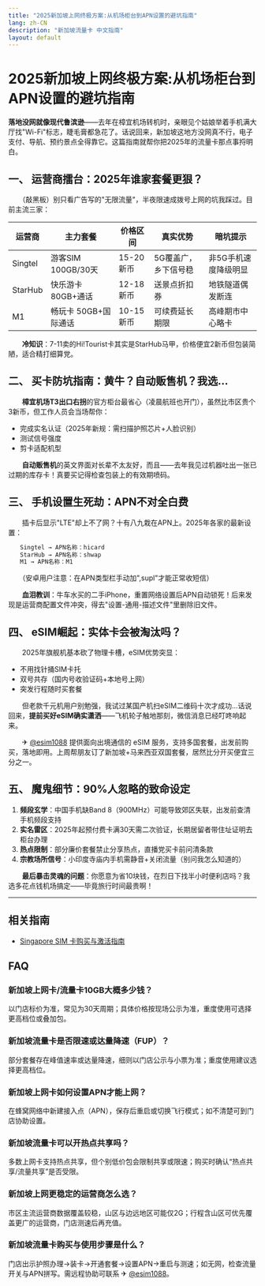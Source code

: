 ```yaml
---
title: "2025新加坡上网终极方案:从机场柜台到APN设置的避坑指南"
lang: zh-CN
description: "新加坡流量卡 中文指南"
layout: default
---
```

# 2025新加坡上网终极方案:从机场柜台到APN设置的避坑指南

**落地没网就像现代鲁滨逊**——去年在樟宜机场转机时，亲眼见个姑娘举着手机满大厅找"Wi-Fi"标志，睫毛膏都急花了。话说回来，新加坡这地方没网真不行，电子支付、导航、预约景点全得靠它。这篇指南就帮你把2025年的流量卡那点事捋明白。

## 一、 运营商擂台：2025年谁家套餐更狠？

　　（敲黑板）别只看广告写的"无限流量"，半夜限速成拨号上网的坑我踩过。目前主流三家：

| 运营商 | 主力套餐              | 价格区间     | 真实优势                     | 暗坑提示               |
|--------|-----------------------|--------------|------------------------------|------------------------|
| Singtel| 游客SIM 100GB/30天    | 15-20新币    | 5G覆盖广，乡下信号稳         | 非5G手机速度降级明显   |
| StarHub| 快乐游卡 80GB+通话    | 12-18新币    | 送景点折扣券                 | 地铁隧道偶发断连       |
| M1     | 畅玩卡 50GB+国际通话  | 10-15新币    | 可续费延长期限               | 高峰期市中心略卡       |

　　**冷知识**：7-11卖的Hi!Tourist卡其实是StarHub马甲，价格便宜2新币但包装简陋，适合精打细算党。

## 二、 买卡防坑指南：黄牛？自动贩售机？我选...

　　**樟宜机场T3出口右拐**的官方柜台最省心（凌晨航班也开门），虽然比市区贵个3新币，但工作人员会当场帮你：
- 完成实名认证（2025年新规：需扫描护照芯片+人脸识别）
- 测试信号强度
- 剪卡适配机型

　　**自动贩售机**的英文界面对长辈不太友好，而且——去年我见过机器吐出一张已过期的库存卡！真要买记得检查包装上的有效期喷码。

## 三、 手机设置生死劫：APN不对全白费

　　插卡后显示"LTE"却上不了网？十有八九栽在APN上。2025年各家的最新设置：
```markdown
　　Singtel → APN名称：hicard
　　StarHub → APN名称：shwap
　　M1 → APN名称：M1
```
　　（安卓用户注意：在APN类型栏手动加",supl"才能正常收短信）

　　**血泪教训**：牛车水买的二手iPhone，重置网络设置后APN自动锁死！后来发现是运营商配置文件冲突，得去"设置-通用-描述文件"里删除旧文件。

## 四、 eSIM崛起：实体卡会被淘汰吗？

　　2025年旗舰机基本砍了物理卡槽，eSIM优势突显：
- 不用找针捅SIM卡托
- 双号共存（国内号收验证码+本地号上网）
- 突发行程随时买套餐

　　但老款千元机用户别勉强，我试过某国产机扫eSIM二维码十次才成功...话说回来，**提前买好eSIM确实潇洒**——飞机轮子触地那刻，微信消息已经叮咚响起来。

　　✈ [@esim1088](https://t.me/s/esim1088) 提供面向出境通信的 eSIM 服务，支持多国套餐，出发前购买，落地即用。上周帮朋友订了新加坡+马来西亚双国套餐，居然比分开买便宜三分之一。

## 五、 魔鬼细节：90%人忽略的致命设定

1.  **频段玄学**：中国手机缺Band 8（900MHz）可能导致郊区失联，出发前查清手机频段支持
2.  **实名雷区**：2025年起预付费卡满30天需二次验证，长期居留者带住址证明去柜台办理
3.  **热点限制**：部分廉价套餐禁止分享热点，直播党买卡前问清条款
4.  **宗教场所信号**：小印度寺庙内手机需静音+关闭流量（别问我怎么知道的）

　　**最后暴击灵魂的问题**：你愿意为省10块钱，在烈日下找半小时便利店吗？我选多花点钱机场搞定——毕竟旅行时间最贵啊！

<!-- crosslink -->
---

## 相关指南

- [Singapore SIM 卡购买与激活指南](https://faciylike.github.io/singapore-sim-guides)

<!-- BEGIN_SINGAPORE_FAQ -->
## FAQ

### 新加坡上网卡/流量卡10GB大概多少钱？
以门店标价为准，常见为30天周期；具体价格按现场公示为准，重度使用可选择更高档位或叠加包。

### 新加坡流量卡是否限速或达量降速（FUP）？
部分套餐存在峰值速率或达量降速，细则以门店公示与小票为准；重度使用建议选择更高档位。

### 新加坡上网卡如何设置APN才能上网？
在蜂窝网络中新建接入点（APN），保存后重启或切换飞行模式；如不清楚可到门店协助设置。

### 新加坡流量卡可以开热点共享吗？
多数上网卡支持热点共享，但个别低价包会限制共享或限速；购买时确认“热点共享/流量共享”是否受限。

### 新加坡上网更稳定的运营商怎么选？
市区主流运营商数据覆盖较稳，山区与边远地区可能仅2G；行程含山区可优先覆盖更广的运营商，门店测速后再充值。

### 新加坡流量卡购买与使用步骤是什么？
门店出示护照办理→装卡→开通套餐→设置APN→重启与测速；如无网，检查流量开关与APN拼写。需远程协助可联系 ✈ [@esim1088](https://t.me/s/esim1088)。

<script type="application/ld+json">
{"@context": "https://schema.org", "@type": "FAQPage", "mainEntity": [{"@type": "Question", "name": "新加坡上网卡/流量卡10GB大概多少钱？", "acceptedAnswer": {"@type": "Answer", "text": "以门店标价为准，常见为30天周期；具体价格按现场公示为准，重度使用可选择更高档位或叠加包。"}}, {"@type": "Question", "name": "新加坡流量卡是否限速或达量降速（FUP）？", "acceptedAnswer": {"@type": "Answer", "text": "部分套餐存在峰值速率或达量降速，细则以门店公示与小票为准；重度使用建议选择更高档位。"}}, {"@type": "Question", "name": "新加坡上网卡如何设置APN才能上网？", "acceptedAnswer": {"@type": "Answer", "text": "在蜂窝网络中新建接入点（APN），保存后重启或切换飞行模式；如不清楚可到门店协助设置。"}}, {"@type": "Question", "name": "新加坡流量卡可以开热点共享吗？", "acceptedAnswer": {"@type": "Answer", "text": "多数上网卡支持热点共享，但个别低价包会限制共享或限速；购买时确认“热点共享/流量共享”是否受限。"}}, {"@type": "Question", "name": "新加坡上网更稳定的运营商怎么选？", "acceptedAnswer": {"@type": "Answer", "text": "市区主流运营商数据覆盖较稳，山区与边远地区可能仅2G；行程含山区可优先覆盖更广的运营商，门店测速后再充值。"}}, {"@type": "Question", "name": "新加坡流量卡购买与使用步骤是什么？", "acceptedAnswer": {"@type": "Answer", "text": "门店出示护照办理→装卡→开通套餐→设置APN→重启与测速；如无网，检查流量开关与APN拼写。需远程协助可联系 ✈ @esim1088。"}}]}
</script>
<!-- END_SINGAPORE_FAQ -->
